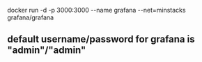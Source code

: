 docker run -d -p 3000:3000 --name grafana --net=minstacks grafana/grafana

## default username/password for grafana is "admin"/"admin"
